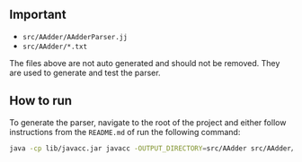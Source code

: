 ## Important

- `src/AAdder/AAdderParser.jj`
- `src/AAdder/*.txt`

The files above are not auto generated and should not be removed. They are used to generate and test the parser.

## How to run

To generate the parser, navigate to the root of the project and either follow instructions from the `README.md` of run the following command:

```bash
java -cp lib/javacc.jar javacc -OUTPUT_DIRECTORY=src/AAdder src/AAdder/AAdderParser.jj
```
